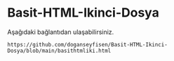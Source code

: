 # Basit-HTML-Ikinci-Dosya

Aşağıdaki bağlantıdan ulaşabilirsiniz.

```
https://github.com/doganseyfisen/Basit-HTML-Ikinci-Dosya/blob/main/basithtmliki.html
```
